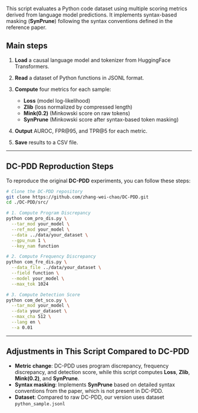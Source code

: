 This script evaluates a Python code dataset using multiple scoring metrics derived from language model predictions.
It implements syntax-based masking (**SynPrune**) following the syntax conventions defined in the reference paper.

## Main steps

1. **Load** a causal language model and tokenizer from HuggingFace Transformers.
2. **Read** a dataset of Python functions in JSONL format.
3. **Compute** four metrics for each sample:

   * **Loss** (model log-likelihood)
   * **Zlib** (loss normalized by compressed length)
   * **Mink(0.2)** (Minkowski score on raw tokens)
   * **SynPrune** (Minkowski score after syntax-based token masking)
4. **Output** AUROC, FPR\@95, and TPR\@5 for each metric.
5. **Save** results to a CSV file.

---

## DC-PDD Reproduction Steps

To reproduce the original **DC-PDD** experiments, you can follow these steps:

```bash
# Clone the DC-PDD repository
git clone https://github.com/zhang-wei-chao/DC-PDD.git
cd ./DC-PDD/src/

# 1. Compute Program Discrepancy
python com_pro_dis.py \
  --tar_mod your_model \
  --ref_mod your_model \
  --data ../data/your_dataset \
  --gpu_num 1 \
  --key_nam function

# 2. Compute Frequency Discrepancy
python com_fre_dis.py \
  --data_file ../data/your_dataset \
  --field function \
  --model your_model \
  --max_tok 1024

# 3. Compute Detection Score
python com_det_sco.py \
  --tar_mod your_model \
  --data your_dataset \
  --max_cha 512 \
  --lang en \
  --a 0.01
```

---

## Adjustments in This Script Compared to DC-PDD

* **Metric change**:
  DC-PDD uses program discrepancy, frequency discrepancy, and detection score,
  while this script computes **Loss**, **Zlib**, **Mink(0.2)**, and **SynPrune**.
* **Syntax masking**:
  Implements **SynPrune** based on detailed syntax conventions from the paper, which is not present in DC-PDD.
* **Dataset**:
  Compared to raw DC-PDD, our version uses dataset `python_sample.jsonl`
